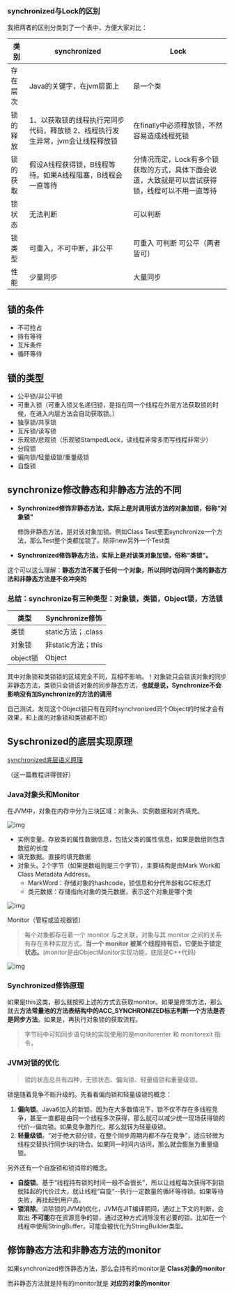 ### synchronized与Lock的区别

我把两者的区别分类到了一个表中，方便大家对比：

| 类别     | synchronized                                                 | Lock                                                         |
| -------- | ------------------------------------------------------------ | ------------------------------------------------------------ |
| 存在层次 | Java的关键字，在jvm层面上                                    | 是一个类                                                     |
| 锁的释放 | 1、以获取锁的线程执行完同步代码，释放锁 2、线程执行发生异常，jvm会让线程释放锁 | 在finally中必须释放锁，不然容易造成线程死锁                  |
| 锁的获取 | 假设A线程获得锁，B线程等待。如果A线程阻塞，B线程会一直等待   | 分情况而定，Lock有多个锁获取的方式，具体下面会说道，大致就是可以尝试获得锁，线程可以不用一直等待 |
| 锁状态   | 无法判断                                                     | 可以判断                                                     |
| 锁类型   | 可重入，不可中断，非公平                                     | 可重入 可判断 可公平（两者皆可）                             |
| 性能     | 少量同步                                                     | 大量同步                                                     |

## 锁的条件

- 不可抢占
- 持有等待
- 互斥条件
- 循环等待

## 锁的类型

- 公平锁/非公平锁
- 可重入锁（可重入锁又名递归锁，是指在同一个线程在外层方法获取锁的时候，在进入内层方法会自动获取锁。）
- 独享锁/共享锁
- 互斥锁/读写锁
- 乐观锁/悲观锁（乐观锁StampedLock，读线程非常多而写线程非常少）
- 分段锁
- 偏向锁/轻量级锁/重量级锁
- 自旋锁

## synchronize修改静态和非静态方法的不同

- **Synchronized修饰非静态方法，实际上是对调用该方法的对象加锁，俗称“对象锁”**

  修饰非静态方法，是对该对象加锁。例如Class Test里面synchronize一个方法，那么Test整个类都加锁了。除非new另外一个Test类

- **Synchronized修饰静态方法，实际上是对该类对象加锁，俗称“类锁”。**

这个可以这么理解：**静态方法不属于任何一个对象，所以同时访问同个类的静态方法和非静态方法是不会冲突的**

### 总结：synchronize有三种类型：对象锁，类锁，Object锁，方法锁

| 类型     | Synchronize修饰    |
| -------- | ------------------ |
| 类锁     | static方法；.class |
| 对象锁   | 非static方法；this |
| object锁 | Object             |

其中对象锁和类锁锁的区域完全不同，互相不影响。！对象锁只会锁该对象的同步非静态方法，类锁只会锁该对象的同步静态方法，**也就是说，Synchronize不会影响没有加Synchronize的方法的调用**

自己测试，发现这个Object锁只有在同时synchronized同个Object的时候才会有效果，和上面的对象锁和类锁都不同）

## Syschronized的底层实现原理

[synchronized底层语义原理](https://blog.csdn.net/javazejian/article/details/72828483#synchronized底层语义原理)

（这一篇教程讲得很好）

### Java对象头和Monitor

在JVM中，对象在内存中分为三块区域：对象头、实例数据和对齐填充。

![img](https://img-blog.csdn.net/20170603163237166?watermark/2/text/aHR0cDovL2Jsb2cuY3Nkbi5uZXQvamF2YXplamlhbg==/font/5a6L5L2T/fontsize/400/fill/I0JBQkFCMA==/dissolve/70/gravity/SouthEast)

- 实例变量。存放类的属性数据信息，包括父类的属性信息，如果是数组则包含数组的长度
- 填充数据。直接的填充数据
- 对象头。2个字节（如果是数组则是三个字节），主要结构是由Mark Work和Class Metadata Address。
  - MarkWord：存储对象的hashcode，锁信息和分代年龄和GC标志灯
  - 类元数据：存储指向对象的类元数据，表示这个对象是哪个类

![img](https://img-blog.csdn.net/20170603172215966?watermark/2/text/aHR0cDovL2Jsb2cuY3Nkbi5uZXQvamF2YXplamlhbg==/font/5a6L5L2T/fontsize/400/fill/I0JBQkFCMA==/dissolve/70/gravity/SouthEast)

Monitor（管程或监视器锁）

> 每个对象都存在着一个 monitor 与之关联，对象与其 monitor 之间的关系有存在多种实现方式。**当一个 monitor 被某个线程持有后，它便处于锁定状态。**(monitor是由ObjectMonitor实现功能，底层是C++代码)

![img](https://img-blog.csdn.net/20170604114223462?watermark/2/text/aHR0cDovL2Jsb2cuY3Nkbi5uZXQvamF2YXplamlhbg==/font/5a6L5L2T/fontsize/400/fill/I0JBQkFCMA==/dissolve/70/gravity/SouthEast)



### Synchronized修饰原理

如果是this这类，那么就按照上述的方式去获取monitor。如果是修饰方法，那么就去**方法常量池的方法表结构中的ACC_SYNCHRONIZED标志判断一个方法是否是同步方法**。如果是，再执行对象锁的获取流程。

> 字节码中可知同步语句块的实现使用的是monitorenter 和 monitorexit 指令，

### JVM对锁的优化

> 锁的状态总共有四种，无锁状态、偏向锁、轻量级锁和重量级锁。

锁是随着竞争不断升级的。先看看偏向锁和轻量级锁的概念：

1. **偏向锁**。Java6加入的新锁。因为在大多数情况下，锁不仅不存在多线程竞争，甚至一直都是由同一个线程多次获得，那么就可以减少统一现场获得锁的代价--偏向锁。如果竞争激烈化，那么就转为轻量级锁。
2. **轻量级锁**。“对于绝大部分锁，在整个同步周期内都不存在竞争”，适应轻微为线程交替执行同步块的场合。如果同一时间内访问，那么就会膨胀为重量级锁。

另外还有一个自旋锁和锁消除的概念。

- **自旋锁**。基于“线程持有锁的时间一般不会很长”，所以让线程每次获得不到锁就挂起的代价过大，就让线程“自旋“--执行一定数量的循环等待锁。如果等待失败，再挂起到用户态。
- **锁消除**。消除锁的JVM的优化，JVM在JIT编译期间，通过上下文的判断，会取出 **不可能**存在资源竞争的锁，通过这种方式消除没有必要的锁。比如在一个线程中使用StringBuffer，可能会被优化为StringBuilder类型。

## 修饰静态方法和非静态方法的monitor

如果synchronized修饰静态方法，那么会持有的monitor是 **Class对象的monitor**

而非静态方法就是持有的monitor就是 **对应的对象的monitor**

